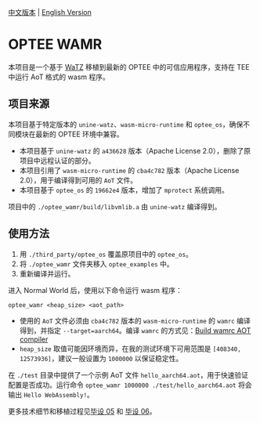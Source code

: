 [中文版本](#README_zh.md) | [English Version](#README.md)

# OPTEE WAMR

本项目是一个基于 [WaTZ](https://github.com/JamesMenetrey/unine-watz/tree/main?tab=readme-ov-file) 移植到最新的 OPTEE 中的可信应用程序，支持在 TEE 中运行 AoT 格式的 wasm 程序。

## 项目来源

本项目基于特定版本的 `unine-watz`、`wasm-micro-runtime` 和 `optee_os`，确保不同模块在最新的 OPTEE 环境中兼容。

* 本项目基于 `unine-watz` 的 `a436628` 版本（Apache License 2.0），删除了原项目中远程认证的部分。
* 本项目引用了 `wasm-micro-runtime` 的 `cba4c782` 版本（Apache License 2.0），用于编译得到可用的 `AoT` 文件。
* 本项目基于 `optee_os` 的 `19662e4` 版本，增加了 `mprotect` 系统调用。

项目中的 `./optee_wamr/build/libvmlib.a` 由 `unine-watz` 编译得到。

## 使用方法

1. 用 `./third_party/optee_os` 覆盖原项目中的 `optee_os`。
2. 将 `./optee_wamr` 文件夹移入 `optee_examples` 中。
3. 重新编译并运行。

进入 Normal World 后，使用以下命令运行 wasm 程序：

```
optee_wamr <heap_size> <aot_path>
```

- 使用的 `AoT` 文件必须由 `cba4c782` 版本的 `wasm-micro-runtime` 的 `wamrc` 编译得到，并指定 `--target=aarch64`。编译  `wamrc` 的方式见：[Build wamrc AOT compiler](https://github.com/bytecodealliance/wasm-micro-runtime/blob/main/wamr-compiler/README.md)
- `heap_size` 取值可能因环境而异，在我的测试环境下可用范围是 `[408340, 12573936]`，建议一般设置为 `1000000` 以保证稳定性。

在 `./test` 目录中提供了一个示例 AoT 文件 `hello_aarch64.aot`，用于快速验证配置是否成功。运行命令 `optee_wamr 1000000 ./test/hello_aarch64.aot` 将会输出 `Hello WebAssembly!`。

更多技术细节和移植过程见[毕设 05](https://cishoon.github.io/graduation-project/05/) 和 [毕设 06](https://cishoon.github.io/graduation-project/06/)。
